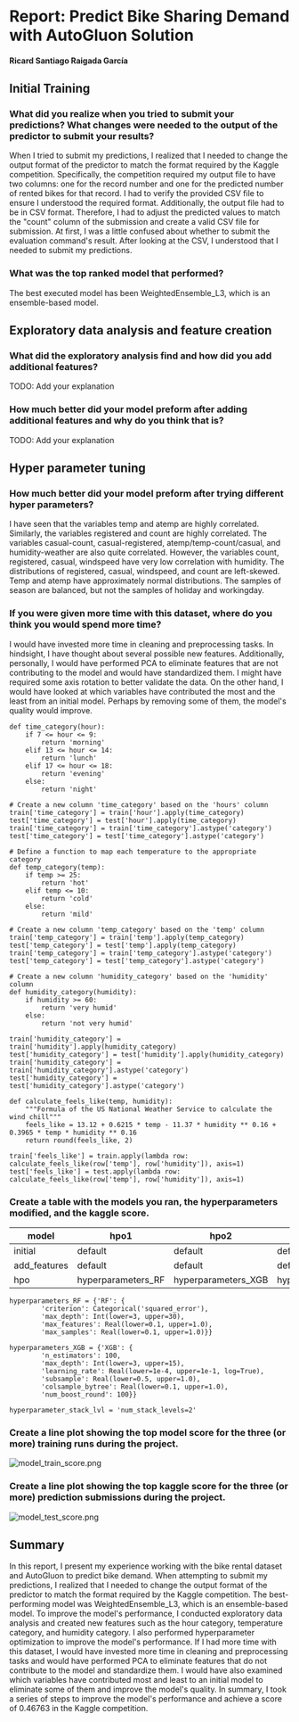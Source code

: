 # Report: Predict Bike Sharing Demand with AutoGluon Solution
#### Ricard Santiago Raigada García

## Initial Training
### What did you realize when you tried to submit your predictions? What changes were needed to the output of the predictor to submit your results?

When I tried to submit my predictions, I realized that I needed to change the output format of the predictor to match the format required by the Kaggle competition. Specifically, the competition required my output file to have two columns: one for the record number and one for the predicted number of rented bikes for that record. I had to verify the provided CSV file to ensure I understood the required format. Additionally, the output file had to be in CSV format. Therefore, I had to adjust the predicted values to match the "count" column of the submission and create a valid CSV file for submission. At first, I was a little confused about whether to submit the evaluation command's result. After looking at the CSV, I understood that I needed to submit my predictions.

### What was the top ranked model that performed?

The best executed model has been WeightedEnsemble_L3, which is an ensemble-based model.

## Exploratory data analysis and feature creation
### What did the exploratory analysis find and how did you add additional features?
TODO: Add your explanation

### How much better did your model preform after adding additional features and why do you think that is?
TODO: Add your explanation

## Hyper parameter tuning
### How much better did your model preform after trying different hyper parameters?

I have seen that the variables temp and atemp are highly correlated. Similarly, the variables registered and count are highly correlated. The variables casual-count, casual-registered, atemp/temp-count/casual, and humidity-weather are also quite correlated. However, the variables count, registered, casual, windspeed have very low correlation with humidity. The distributions of registered, casual, windspeed, and count are left-skewed. Temp and atemp have approximately normal distributions. The samples of season are balanced, but not the samples of holiday and workingday.

### If you were given more time with this dataset, where do you think you would spend more time?
I would have invested more time in cleaning and preprocessing tasks. In hindsight, I have thought about several possible new features. Additionally, personally, I would have performed PCA to eliminate features that are not contributing to the model and would have standardized them. I might have required some axis rotation to better validate the data. On the other hand, I would have looked at which variables have contributed the most and the least from an initial model. Perhaps by removing some of them, the model's quality would improve.


```{Python}
def time_category(hour):
    if 7 <= hour <= 9:
        return 'morning'
    elif 13 <= hour <= 14:
        return 'lunch'
    elif 17 <= hour <= 18:
        return 'evening'
    else:
        return 'night'

# Create a new column 'time_category' based on the 'hours' column
train['time_category'] = train['hour'].apply(time_category)
test['time_category'] = test['hour'].apply(time_category)
train['time_category'] = train['time_category'].astype('category')
test['time_category'] = test['time_category'].astype('category')

# Define a function to map each temperature to the appropriate category
def temp_category(temp):
    if temp >= 25:
        return 'hot'
    elif temp <= 10:
        return 'cold'
    else:
        return 'mild'

# Create a new column 'temp_category' based on the 'temp' column
train['temp_category'] = train['temp'].apply(temp_category)
test['temp_category'] = test['temp'].apply(temp_category)
train['temp_category'] = train['temp_category'].astype('category')
test['temp_category'] = test['temp_category'].astype('category')

# Create a new column 'humidity_category' based on the 'humidity' column
def humidity_category(humidity):
    if humidity >= 60:
        return 'very humid'
    else:
        return 'not very humid'

train['humidity_category'] = train['humidity'].apply(humidity_category)
test['humidity_category'] = test['humidity'].apply(humidity_category)
train['humidity_category'] = train['humidity_category'].astype('category')
test['humidity_category'] = test['humidity_category'].astype('category')

def calculate_feels_like(temp, humidity):
    """Formula of the US National Weather Service to calculate the wind chill"""
    feels_like = 13.12 + 0.6215 * temp - 11.37 * humidity ** 0.16 + 0.3965 * temp * humidity ** 0.16
    return round(feels_like, 2)

train['feels_like'] = train.apply(lambda row: calculate_feels_like(row['temp'], row['humidity']), axis=1)
test['feels_like'] = test.apply(lambda row: calculate_feels_like(row['temp'], row['humidity']), axis=1)
```

### Create a table with the models you ran, the hyperparameters modified, and the kaggle score.
|model|hpo1|hpo2|hpo3|score|
|--|--|--|--|--|
|initial|default|default|default|1.79047|
|add_features|default|default|default|0.67905|
|hpo|hyperparameters_RF|hyperparameters_XGB|hyperparameter_stack_lvl|0.46763|
        
```{Python}
hyperparameters_RF = {'RF': {
        'criterion': Categorical('squared_error'),
        'max_depth': Int(lower=3, upper=30),
        'max_features': Real(lower=0.1, upper=1.0),
        'max_samples': Real(lower=0.1, upper=1.0)}}

hyperparameters_XGB = {'XGB': {
        'n_estimators': 100,
        'max_depth': Int(lower=3, upper=15),
        'learning_rate': Real(lower=1e-4, upper=1e-1, log=True),
        'subsample': Real(lower=0.5, upper=1.0),
        'colsample_bytree': Real(lower=0.1, upper=1.0),
        'num_boost_round': 100}}
    
hyperparameter_stack_lvl = 'num_stack_levels=2'
```

### Create a line plot showing the top model score for the three (or more) training runs during the project.


![model_train_score.png](img/modelo_train_score.png)

### Create a line plot showing the top kaggle score for the three (or more) prediction submissions during the project.


![model_test_score.png](img/modelo_test_score.png)

## Summary

In this report, I present my experience working with the bike rental dataset and AutoGluon to predict bike demand. When attempting to submit my predictions, I realized that I needed to change the output format of the predictor to match the format required by the Kaggle competition. The best-performing model was WeightedEnsemble_L3, which is an ensemble-based model. To improve the model's performance, I conducted exploratory data analysis and created new features such as the hour category, temperature category, and humidity category. I also performed hyperparameter optimization to improve the model's performance. If I had more time with this dataset, I would have invested more time in cleaning and preprocessing tasks and would have performed PCA to eliminate features that do not contribute to the model and standardize them. I would have also examined which variables have contributed most and least to an initial model to eliminate some of them and improve the model's quality. In summary, I took a series of steps to improve the model's performance and achieve a score of 0.46763 in the Kaggle competition.
